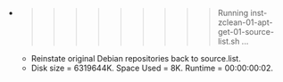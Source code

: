 * >>>>>>>>> Running inst-zclean-01-apt-get-01-source-list.sh ...
  * Reinstate original Debian repositories back to source.list.
  * Disk size = 6319644K. Space Used = 8K. Runtime = 00:00:00:02.
